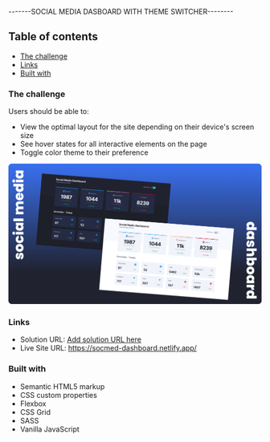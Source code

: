   -------SOCIAL MEDIA DASBOARD WITH THEME SWITCHER--------

## Table of contents

  - [The challenge](#the-challenge)
  - [Links](#links)
  - [Built with](#built-with)



### The challenge

Users should be able to:

- View the optimal layout for the site depending on their device's screen size
- See hover states for all interactive elements on the page
- Toggle color theme to their preference


![](images/screenshot.png)

### Links

- Solution URL: [Add solution URL here](https://your-solution-url.com)
- Live Site URL: https://socmed-dashboard.netlify.app/


### Built with

- Semantic HTML5 markup
- CSS custom properties
- Flexbox
- CSS Grid
- SASS
- Vanilla JavaScript




